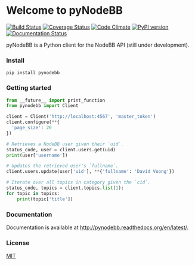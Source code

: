 # Welcome to pyNodeBB

[![Build Status](https://travis-ci.org/davidvuong/pynodebb.svg?branch=master)](https://travis-ci.org/davidvuong/pynodebb)
[![Coverage Status](https://coveralls.io/repos/davidvuong/pynodebb/badge.svg?branch=master&service=github)](https://coveralls.io/github/davidvuong/pynodebb?branch=master)
[![Code Climate](https://codeclimate.com/github/davidvuong/pynodebb/badges/gpa.svg)](https://codeclimate.com/github/davidvuong/pynodebb)
[![PyPI version](https://badge.fury.io/py/pynodebb.svg)](http://badge.fury.io/py/pynodebb)
[![Documentation Status](https://readthedocs.org/projects/pynodebb/badge/?version=latest)](https://readthedocs.org/projects/pynodebb/?badge=latest)

pyNodeBB is a Python client for the NodeBB API (still under development).

### Install

```
pip install pynodebb
```

### Getting started

```python
from __future__ import print_function
from pynodebb import Client

client = Client('http://localhost:4567', 'master_token')
client.configure(**{
  'page_size': 20
})

# Retrieves a NodeBB user given their `uid`.
status_code, user = client.users.get(uid)
print(user['username'])

# Updates the retrieved user's `fullname`.
client.users.update(user['uid'], **{'fullname': 'David Vuong'})

# Iterate over all topics in category given the `cid`.
status_code, topics = client.topics.list(1):
for topic in topics:
    print(topic['title'])
```

### Documentation

Documentation is available at http://pynodebb.readthedocs.org/en/latest/.

### License

[MIT](https://github.com/davidvuong/pynodebb/blob/master/LICENSE.md)
